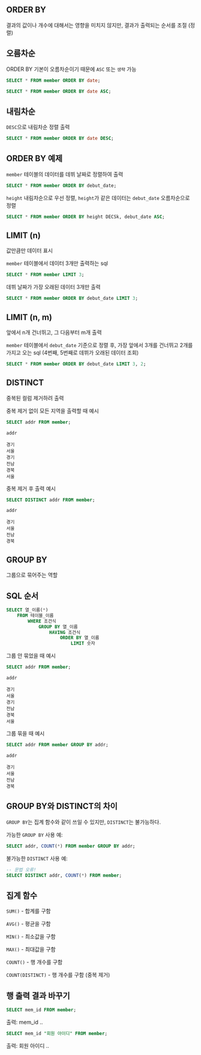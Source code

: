 ## ORDER BY

결과의 값이나 개수에 대해서는 영향을 미치지 않지만, 결과가 출력되는 순서를 조절 (정렬)

## 오름차순

ORDER BY 기본이 오름차순이기 때문에 `ASC` 또는 `생략` 가능

```sql
SELECT * FROM member ORDER BY date;
```

```sql
SELECT * FROM member ORDER BY date ASC;
```

## 내림차순

`DESC`으로 내림차순 정렬 출력

```sql
SELECT * FROM member ORDER BY date DESC;
```

## ORDER BY 예제

`member` 테이블의 데이터를 데뷔 날짜로 정렬하여 출력
```sql
SELECT * FROM member ORDER BY debut_date;
```

`height` 내림차순으로 우선 정렬, `height`가 같은 데이터는 `debut_date` 오름차순으로 정렬

```sql
SELECT * FROM member ORDER BY height DECSk, debut_date ASC;
```

## LIMIT (n)

값만큼만 데이터 표시

`member` 테이블에서 데이터 3개만 출력하는 sql

```sql
SELECT * FROM member LIMIT 3;
```

데뷔 날짜가 가장 오래된 데이터 3개만 출력

```sql
SELECT * FROM member ORDER BY debut_date LIMIT 3;
```

## LIMIT (n, m)

앞에서 n개 건너뛰고, 그 다음부터 m개 출력

`member` 테이블에서 `debut_date` 기준으로 정렬 후,
가장 앞에서 3개를 건너뛰고 2개를 가지고 오는 sql (4번째, 5번째로 데뷔가 오래된 데이터 조회)

```sql
SELECT * FROM member ORDER BY debut_date LIMIT 3, 2;
```

## DISTINCT

중복된 컬럼 제거하려 출력

중복 제거 없이 모든 지역을 출력할 때 예시

```sql
SELECT addr FROM member;
```

`addr`
```
경기
서울
경기
전남
경북
서울
```

중복 제거 후 출력 예시

```sql
SELECT DISTINCT addr FROM member;
```
`addr`
```
경기
서울
전남
경북
```

## GROUP BY

그룹으로 묶어주는 역할

## SQL 순서

```sql
SELECT 열_이름(*)
    FROM 테이블_이름
        WHERE 조건식
            GROUP BY 열_이름
                HAVING 조건식
                    ORDER BY 열_이름
                        LIMIT 숫자
```

그룹 안 묶었을 때 예시

```sql
SELECT addr FROM member;
```

`addr`
```
경기
서울
경기
전남
경북
서울
```

그룹 묶을 때 예시

```sql
SELECT addr FROM member GROUP BY addr;
```

`addr`
```
경기
서울
전남
경북
```

## GROUP BY와 DISTINCT의 차이

`GROUP BY`는 집계 함수와 같이 쓰일 수 있지만, `DISTINCT`는 불가능하다.

가능한 `GROUP BY` 사용 예:

```sql
SELECT addr, COUNT(*) FROM member GROUP BY addr;
```

불가능한 `DISTINCT` 사용 예:

```sql
-- 문법 오류!
SELECT DISTINCT addr, COUNT(*) FROM member;
```

## 집계 함수

`SUM()` - 합계를 구함

`AVG()` - 평균을 구함

`MIN()` - 최소값을 구함

`MAX()` - 최대값을 구함

`COUNT()` - 행 개수를 구함

`COUNT(DISTINCT)` - 행 개수를 구함 (중복 제거)

## 행 출력 결과 바꾸기

```sql
SELECT mem_id FROM member;
```

출력: mem_id ..

```sql
SELECT mem_id "회원 아이디" FROM member;
```

출력: 회원 아이디 ..